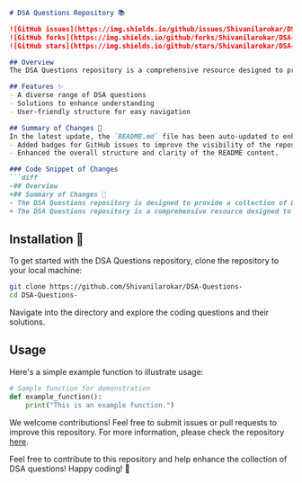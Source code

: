 ```markdown
# DSA Questions Repository 📚

![GitHub issues](https://img.shields.io/github/issues/Shivanilarokar/DSA-Questions-)
![GitHub forks](https://img.shields.io/github/forks/Shivanilarokar/DSA-Questions-)
![GitHub stars](https://img.shields.io/github/stars/Shivanilarokar/DSA-Questions-)

## Overview
The DSA Questions repository is a comprehensive resource designed to provide a collection of Data Structures and Algorithms (DSA) questions to help you enhance your coding skills and prepare for technical interviews.

## Features ✨
- A diverse range of DSA questions
- Solutions to enhance understanding
- User-friendly structure for easy navigation

## Summary of Changes 💖
In the latest update, the `README.md` file has been auto-updated to enhance clarity and presentation. Key modifications include:
- Added badges for GitHub issues to improve the visibility of the repository's activity.
- Enhanced the overall structure and clarity of the README content.

### Code Snippet of Changes
```diff
-## Overview
+## Summary of Changes 💖
- The DSA Questions repository is designed to provide a collection of Data Structures and Algorithms (DSA) questions to help you enhance your coding skills and prepare for technical interviews.
+ The DSA Questions repository is a comprehensive resource designed to provide a collection of Data Structures and Algorithms (DSA) questions to help you enhance your coding skills and prepare for technical interviews.
```

## Installation 🚀
To get started with the DSA Questions repository, clone the repository to your local machine:
```bash
git clone https://github.com/Shivanilarokar/DSA-Questions-
cd DSA-Questions-
```
Navigate into the directory and explore the coding questions and their solutions.

## Usage
Here's a simple example function to illustrate usage:
```python
# Sample function for demonstration
def example_function():
    print("This is an example function.")
```

We welcome contributions! Feel free to submit issues or pull requests to improve this repository. For more information, please check the repository [here](https://github.com/Shivanilarokar/DSA-Questions-).

Feel free to contribute to this repository and help enhance the collection of DSA questions! Happy coding! 🎉
```